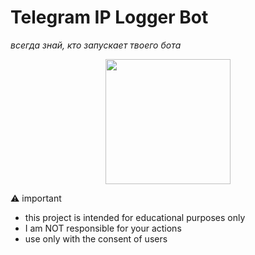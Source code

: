#  Telegram IP Logger Bot 
*всегда знай, кто запускает твоего бота*  

<p align="center">
  <img src="https://media1.tenor.com/m/ElbFAnv3QIEAAAAd/sh2-silent-hill-2.gif" width="200">
</p>

⚠️ important
- this project is intended for educational purposes only
- I am NOT responsible for your actions
- use only with the consent of users
